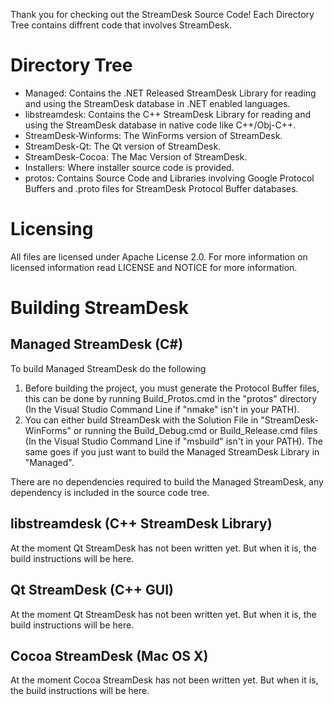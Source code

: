 Thank you for checking out the StreamDesk Source Code! Each Directory Tree contains diffrent code that involves
StreamDesk.

Directory Tree
==============
* Managed: Contains the .NET Released StreamDesk Library for reading and using the StreamDesk database in .NET enabled languages.
* libstreamdesk: Contains the C++ StreamDesk Library for reading and using the StreamDesk database in native code like C++/Obj-C++.
* StreamDesk-Winforms: The WinForms version of StreamDesk.
* StreamDesk-Qt: The Qt version of StreamDesk.
* StreamDesk-Cocoa: The Mac Version of StreamDesk.
* Installers: Where installer source code is provided.
* protos: Contains Source Code and Libraries involving Google Protocol Buffers and .proto files for StreamDesk Protocol Buffer databases.

Licensing
=========
All files are licensed under Apache License 2.0. For more information on licensed information read LICENSE and NOTICE
for more information.

Building StreamDesk
===================

Managed StreamDesk (C#)
-----------------------
To build Managed StreamDesk do the following

1. Before building the project, you must generate the Protocol Buffer files, this can be done by running Build_Protos.cmd in the "protos" directory (In the Visual Studio Command Line if "nmake" isn't in your PATH).
2. You can either build StreamDesk with the Solution File in "StreamDesk-WinForms" or running the Build_Debug.cmd or Build_Release.cmd files (In the Visual Studio Command Line if "msbuild" isn't in your PATH). The same goes if you just want to build the Managed StreamDesk Library in "Managed".

There are no dependencies required to build the Managed StreamDesk, any dependency is included in the source code tree.

libstreamdesk (C++ StreamDesk Library)
--------------------------------------
At the moment Qt StreamDesk has not been written yet. But when it is, the build instructions will be here.

Qt StreamDesk (C++ GUI)
-----------------------
At the moment Qt StreamDesk has not been written yet. But when it is, the build instructions will be here.

Cocoa StreamDesk (Mac OS X)
---------------------------
At the moment Cocoa StreamDesk has not been written yet. But when it is, the build instructions will be here.